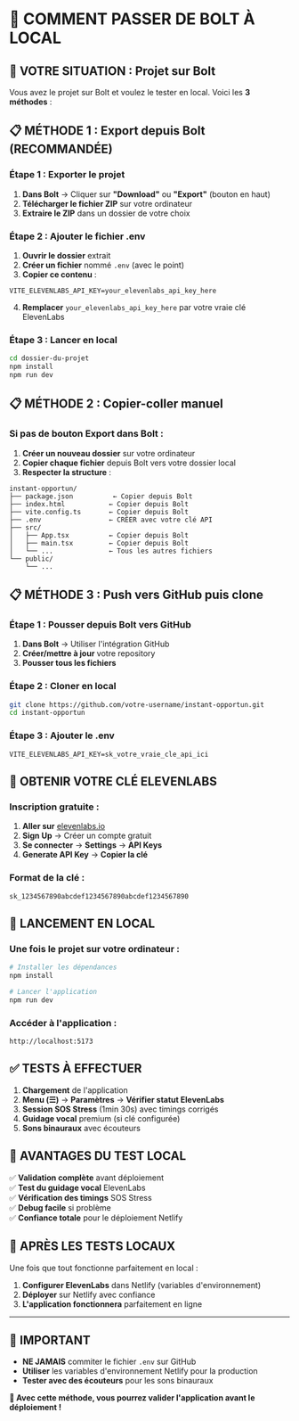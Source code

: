 # 🔄 COMMENT PASSER DE BOLT À LOCAL

## 🎯 **VOTRE SITUATION : Projet sur Bolt**

Vous avez le projet sur Bolt et voulez le tester en local. Voici les **3 méthodes** :

## 📋 **MÉTHODE 1 : Export depuis Bolt (RECOMMANDÉE)**

### **Étape 1 : Exporter le projet**
1. **Dans Bolt** → Cliquer sur **"Download"** ou **"Export"** (bouton en haut)
2. **Télécharger le fichier ZIP** sur votre ordinateur
3. **Extraire le ZIP** dans un dossier de votre choix

### **Étape 2 : Ajouter le fichier .env**
1. **Ouvrir le dossier** extrait
2. **Créer un fichier** nommé `.env` (avec le point)
3. **Copier ce contenu** :

```env
VITE_ELEVENLABS_API_KEY=your_elevenlabs_api_key_here
```

4. **Remplacer** `your_elevenlabs_api_key_here` par votre vraie clé ElevenLabs

### **Étape 3 : Lancer en local**
```bash
cd dossier-du-projet
npm install
npm run dev
```

## 📋 **MÉTHODE 2 : Copier-coller manuel**

### **Si pas de bouton Export dans Bolt :**

1. **Créer un nouveau dossier** sur votre ordinateur
2. **Copier chaque fichier** depuis Bolt vers votre dossier local
3. **Respecter la structure** :

```
instant-opportun/
├── package.json          ← Copier depuis Bolt
├── index.html           ← Copier depuis Bolt
├── vite.config.ts       ← Copier depuis Bolt
├── .env                 ← CRÉER avec votre clé API
├── src/
│   ├── App.tsx          ← Copier depuis Bolt
│   ├── main.tsx         ← Copier depuis Bolt
│   └── ...              ← Tous les autres fichiers
└── public/
    └── ...
```

## 📋 **MÉTHODE 3 : Push vers GitHub puis clone**

### **Étape 1 : Pousser depuis Bolt vers GitHub**
1. **Dans Bolt** → Utiliser l'intégration GitHub
2. **Créer/mettre à jour** votre repository
3. **Pousser tous les fichiers**

### **Étape 2 : Cloner en local**
```bash
git clone https://github.com/votre-username/instant-opportun.git
cd instant-opportun
```

### **Étape 3 : Ajouter le .env**
```env
VITE_ELEVENLABS_API_KEY=sk_votre_vraie_cle_api_ici
```

## 🔑 **OBTENIR VOTRE CLÉ ELEVENLABS**

### **Inscription gratuite :**
1. **Aller sur** [elevenlabs.io](https://elevenlabs.io)
2. **Sign Up** → Créer un compte gratuit
3. **Se connecter** → **Settings** → **API Keys**
4. **Generate API Key** → **Copier la clé**

### **Format de la clé :**
```
sk_1234567890abcdef1234567890abcdef1234567890
```

## 🚀 **LANCEMENT EN LOCAL**

### **Une fois le projet sur votre ordinateur :**

```bash
# Installer les dépendances
npm install

# Lancer l'application
npm run dev
```

### **Accéder à l'application :**
```
http://localhost:5173
```

## ✅ **TESTS À EFFECTUER**

1. **Chargement** de l'application
2. **Menu (☰)** → **Paramètres** → **Vérifier statut ElevenLabs**
3. **Session SOS Stress** (1min 30s) avec timings corrigés
4. **Guidage vocal** premium (si clé configurée)
5. **Sons binauraux** avec écouteurs

## 🎯 **AVANTAGES DU TEST LOCAL**

✅ **Validation complète** avant déploiement  
✅ **Test du guidage vocal** ElevenLabs  
✅ **Vérification des timings** SOS Stress  
✅ **Debug facile** si problème  
✅ **Confiance totale** pour le déploiement Netlify  

## 🔄 **APRÈS LES TESTS LOCAUX**

Une fois que tout fonctionne parfaitement en local :

1. **Configurer ElevenLabs** dans Netlify (variables d'environnement)
2. **Déployer** sur Netlify avec confiance
3. **L'application fonctionnera** parfaitement en ligne

---

## 🚨 **IMPORTANT**

- **NE JAMAIS** commiter le fichier `.env` sur GitHub
- **Utiliser** les variables d'environnement Netlify pour la production
- **Tester avec des écouteurs** pour les sons binauraux

**🎉 Avec cette méthode, vous pourrez valider l'application avant le déploiement !**